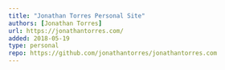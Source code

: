```yaml
---
title: "Jonathan Torres Personal Site"
authors: [Jonathan Torres]
url: https://jonathantorres.com/
added: 2018-05-19
type: personal
repo: https://github.com/jonathantorres/jonathantorres.com
---
```

